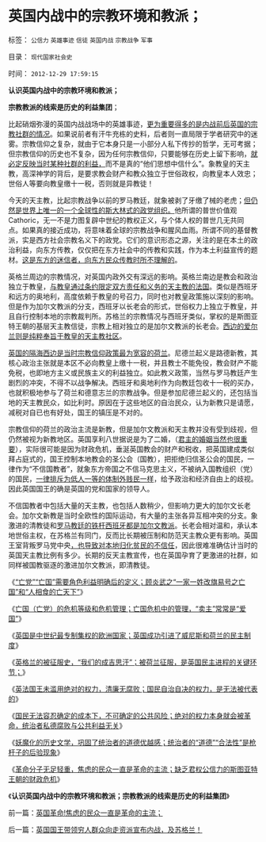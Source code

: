 # 英国内战中的宗教环境和教派；

标签： `公信力` `英雄事迹` `信徒` `英国内战` `宗教战争` `军事` 

目录： `现代国家社会史`

时间： `2012-12-29 17:59:15`

**认识英国内战中的宗教环境和教派；**

**宗教教派的线索是历史的利益集团**；

比起硝烟弥漫的英国内战战场中的英雄事迹，[更为重要得多的是内战前后英国的宗教社群的情况](../../../2011/12/2/英国内战（（富人＋私有自耕农）Vs(国王＋贫民)）.md)。如果说前者有汗牛充栋的史料，后者则一直局限于学者研究中的迷雾。宗教信仰之复杂，就由于它本身只是一小部分人私下传抄的哲学，无可考据；但宗教信仰的历史也不复杂，因为任何宗教信仰，只要能够在历史上留下影响，[就必定反映当时某种社群的利益，](../../../2010/5/7/宗教教义是现实政治经济利益的哲学掩盖.md)而不是真的“他们思想中信什么”。象教皇的天主教，高深神学的背后，是要求教会财产和教众独立于世俗政权，向教皇本人效忠；世俗人等要向教皇缴十一税，否则就是异教徒！

今天的天主教，比起宗教战争以前的罗马教廷，就象被剥了牙缴了械的老虎；[但仍然是世界上唯一的一个全球性的斯大林式的政党组织。](../../../2012/10/20/天主教关于计划生育，共产主义和法西斯的历史决议；.md)他所谓的普世价值观Cathoric，无一不是力图复辟中世纪的教权正义，与个体人权的普世几无共同点。如果真的接近成功，将意味着全球的宗教战争和腥风血雨。所谓不同的基督教派，实是西方社会宗教名义下的政党。它们的意识形态之源，关注的是在本土的政治利益，向东方传教，仅仅把在东方社会中的传教和实践，作为本土利益宣传的题材。[这是东方的迷信者，向东方民众传教时所不理解的](../../../2009/10/28/人权和宗教信仰自由和播道和启蒙.md)。

英格兰周边的宗教情况，对英国内政外交有深远的影响。英格兰南边是教会和政治独立于教皇，[与教皇通过条约限定双方责任和义务的天主教的法国](../../../2011/8/31/英法百年战争与阿维利翁教皇时代.md)。类似是西班牙和远方的奥地利，高度依赖于教皇的号召力，同时也对教皇政策施以深刻的影响。但是作为加尔文教派的分支，西班牙以长老会的形式，世俗权力上独立于教皇，并且自行控制本地的宗教裁判所。苏格兰的宗教情况与西班牙类似，掌权的是斯图亚特王朝的基层天主教信徒，宗教上相对独立的是加尔文教派的长老会。[西边的爱尔兰则是纯粹奉旨于教皇的天主教社区](../../../2011/4/2/爱尔兰大饥荒时侯的英国宗教歧视.md)。

[英国的隔海西边是当时宗教信仰政策最为宽容的荷兰](../../../2011/3/15/一帆风顺的荷兰资本主义进程.md)。尼德兰起义是路德新教，其核心政治主张就是本区不必向教皇上缴十一税，并且教士不能免役，教会财产不能免税，也即地方主义或民族主义的利益独立。如此教义政策，当然与罗马教廷产生剧烈的冲突，不得不以战争解决。西班牙和奥地利作为向教廷包收十一税的买办，也就积极地参与了荷兰和德意志兰的宗教战争。但是参加尼德兰起义的，还包括当地的天主教民众，如比利时。原因在于这些地区的自治民众，认为新教只是请愿，减税对自已也有好处，国王的镇压是不对的。

宗教信仰的荷兰的政治主流是新教，但是加尔文教派和天主教并没有受到歧视，但仍然被视为新教地区。英国享利八世据说是为了二婚，（[君主的婚姻当然也很重要](../../../2012/12/21/简单的亡党和复杂的亡国,“地缘政治／战略”的伪命题.md)），实际很可能是因为财政危机，垂涎英国教会的财产和税收，把英国建成类似拜占庭式的，国王控制本地教会的圣公会（国教），把拒绝归信圣公会的国民，一律作为“不信国教者”，就象东方帝国之不信马克思主义，不被纳入国教组织（党）的国民，[一律排斥为低人一等的体制外贱民一样](../../../2011/12/4/民主进程的关键在于消除贫民的造反冲动.md)，给予政治和经济自由上的歧视。因此英国国王的确是英国的党和国家的领导人。

不信国教者中包括大量的天主教，也包括人数稍少，但影响力更大的加尔文长老会。加尔文新教是当时全欧性的国际运动，有大量的主张各异互相冲突的分支。象激进的清教徒和[罗马教廷的铁杆西班牙都是加尔文教派](../../../2011/8/31/加尔文教派入主西班牙，欧洲的齐桓公！.md)。长老会相对温和，承认本地世俗主权，在苏格兰有同门，反而比长期被压制和防范天主教众更有影响。英国王室背叛罗马党中央[，也导致对本地归化贫民的不信任](../../../2011/12/2/流氓无产者甘当牛二的利益合理性.md)，因此很难准确估计当时的英国天主教比例有多少。长期的反天主教宣传，也在英国孕育了更激进的社群，如同样被国教驱逐的激进加尔文教派，即清教徒。

《[“亡党”“亡国”需要角色利益明确后的定义；顾炎武之“一家一姓改旗易号之亡国”和“人相食的亡天下”](../../../2012/12/26/欧洲不是资本主义，伊斯兰圣战是早期殖民主义.md)》

《[亡国（亡党）的危机等级和危机管理；亡国危机中的管理，“卖主”常常是“爱国”](../../../2012/12/27/亡党亡国的危机等级和管理，英美民主最关键的亡党亡国历史事件.md)》

《[英国是中世纪最专制集权的欧洲国家；英国成功引进了威尼斯和荷兰的民主制度](../../../2012/12/27/英国是中世纪最专制集权的欧洲国家.md)》

《[英格兰的被征服史，“我们的成吉思汗”；被荷兰征服，是英国民主进程的关键环节；](../../../2012/12/27/五毛疯神没有人性的强奸轮奸的正义逻辑.md)》

《[英法国王未滥用绝对的权力，清廉无腐败；国民自治自决的权力，是无法被代表的](../../../2012/12/28/国民自治自决的权力无法被代表.md)》

《[国民无法容忍确定的成本下，不可确定的公共风险；绝对的权力本身就会被革命，统治者私德腐败与公共利益无关](../../../2012/12/28/天下为公的仁君明主们“伴民如伴虎”.md)》

《[妖魔化的历史文学，巩固了统治者的道德优越感；统治者的“道德”“合法性”是枪杆子的后验现象](../../../2012/12/28/妖魔化希特勒，巩固了独裁者的道德优越感.md)》

《[革命分子无足轻重，焦虑的民众一直是革命的主流；缺乏君权公信力的斯图亚特王朝的财政危机](../../../2012/12/29/英国革命!焦虑的民众一直是革命的主流；.md)》

《**认识英国内战中的宗教环境和教派；宗教教派的线索是历史的利益集团**》



前一篇：[英国革命!焦虑的民众一直是革命的主流；](../../../2012/12/29/英国革命!焦虑的民众一直是革命的主流；.md)

后一篇：[英国国王带领穷人群众向走资派宣布内战，及苏格兰！](../../../2012/12/29/英国国王带领穷人群众向走资派宣布内战，及苏格兰！.md)